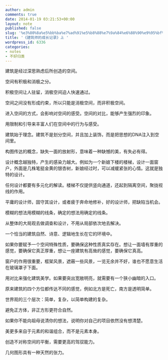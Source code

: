 ```yaml
---
author: admin
comments: true
date: 2014-01-19 03:21:53+00:00
layout: note
published: false
slug: '%e3%80%8a%e5%bb%ba%e7%ad%91%e5%b8%88%e7%9a%84%e6%88%90%e9%95%bf%e8%ae%b0%e5%bd%95%e3%80%8b%e4%b8%8a'
title: '《建筑师的成长记录》上 '
wordpress_id: 6336
categories:
- notes
- 不好归类
---
```


建筑是经过深思熟虑后所创造的空间。

空间有积极和消极之分。

积极空间让人驻留，消极空间迫人快速通过。

空间之间没有形成约束，所以只能是消极空间，而非积极空间。

进入空间的方式，会影响对空间的感受。空间的对比，能够产生强烈的印象。

用限制和引导来丰富人们在空间中的行为与感受。

建筑始于理念。建筑不是划分空间，并且加上装饰，而是把思想的DNA注入到空间里。

构图传达的概念，缺失一面的放射形，意味着一种缺憾的美，有失必有得。

设计概念越独特，产生的感染力越大。例如为一个新娘下楼的楼梯，设计一面窗户，外面是几株笔挺金黄的银杏树，新娘经过时，可以减缓紧张的心情。这就是独特的设计。

任何设计都要有多元化的解读。楼梯不仅提供竖向通道，还起到隔离空间，聚拢视线的作用。

平庸的设计师，固守其设计，或者疲于奔命地修补，好的设计师，把缺陷当机会。

模糊的想法用模糊的线条，确定的想法用确定的线条。

从整体的大局观去做调查和设计，不用从局部依次地去解决。

一个恰当的建筑自然、诗意、逻辑地生长在它的环境中。

如果你要赋予一个空间特殊性质，要确保这种性质真实存在。想让一面墙有厚重的感觉，要确保它真正厚重，想让一座建筑有高耸的感觉，要确保它真高。

窗户的作用很重要，框架风景，遮蔽一些风景，一览无余并不好，谁也不愿意生活在玻璃罩子下面。

用对比来强化建筑美学。如果要突出宽敞明亮，就需要有一个狭小幽暗的入口。

原来建筑的四个方位都传达不同的感觉，例如北方是死亡，南方是透明简单。

世界观的三个层次：简单，复杂，以简单构建的复杂。

避免正方体，非正方形更符合自然。

如果你不能向祖母说清你的想法，说明你对自己的项目依然没有想清楚。

美更多来自于元素的和谐组合，而不是元素本身。

创造不对称空间的平衡，需要更高的驾驭能力。

几何图形具有一种天然的张力。

